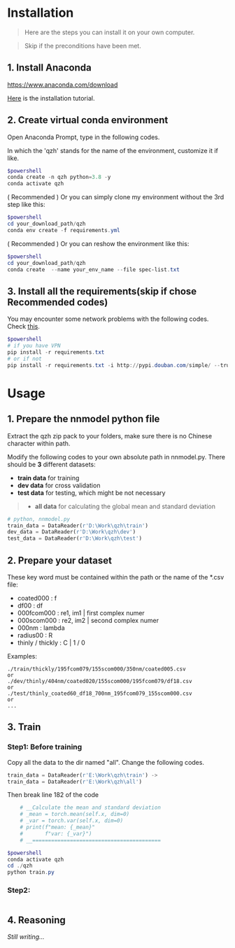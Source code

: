 # Installation

> Here are the steps you can install it on your own computer.

> Skip if the preconditions have been met.

## 1. Install Anaconda

<https://www.anaconda.com/download>

[Here](https://zhuanlan.zhihu.com/p/459601766) is the installation tutorial.

## 2. Create virtual conda environment

Open Anaconda Prompt, type in the following codes.

In which the 'qzh' stands for the name of the environment, customize it if like.

```powershell
$powershell
conda create -n qzh python=3.8 -y
conda activate qzh
```

( Recommended ) Or you can simply clone my environment without the 3rd step like this:

```powershell
$powershell
cd your_download_path/qzh
conda env create -f requirements.yml
```

( Recommended ) Or you can reshow the environment like this:

```powershell
$powershell
cd your_download_path/qzh
conda create  --name your_env_name --file spec-list.txt
```

## 3. Install all the requirements(skip if chose **Recommended** codes)

You may encounter some network problems with the following codes. Check [this](https://zhuanlan.zhihu.com/p/87123943).

```powershell
$powershell
# if you have VPN
pip install -r requirements.txt
# or if not
pip install -r requirements.txt -i http://pypi.douban.com/simple/ --trusted-host pypi.douban.com
```

# Usage

## 1. Prepare the nnmodel python file

Extract the qzh zip pack to your folders, make sure there is no Chinese character within path.

Modify the following codes to your own absolute path in nnmodel.py. There should be **3** different datasets:

- **train data** for training
- **dev data** for cross validation
- **test data** for testing, which might be not necessary
>- **all data** for calculating the global mean and standard deviation

```python
# python, nnmodel.py
train_data = DataReader(r'D:\Work\qzh\train')
dev_data = DataReader(r'D:\Work\qzh\dev')
test_data = DataReader(r'D:\Work\qzh\test')
```

## 2. Prepare your dataset

These key word must be contained within the path or the name of the *.csv file:

- coated000 : f
- df00 : df
- 000fcom000 : re1, im1 | first complex numer
- 000scom000 : re2, im2 | second complex numer
- 000nm : lambda
- radius00 : R
- thinly / thickly : C | 1 / 0

Examples:

```plaintext
./train/thickly/195fcom079/155scom000/350nm/coated005.csv
or
./dev/thinly/404nm/coated020/155scom000/195fcom079/df18.csv
or
./test/thinly_coated60_df18_700nm_195fcom079_155scom000.csv
or
...
```

## 3. Train
### Step1: Before training
Copy all the data to the dir named "all". Change the following codes.
```python
train_data = DataReader(r'E:\Work\qzh\train') ->
train_data = DataReader(r'E:\Work\qzh\all')
```
Then break line 182 of the code
```python
    # __Calculate the mean and standard deviation
    # _mean = torch.mean(self.x, dim=0)
    # _var = torch.var(self.x, dim=0)
    # print(f"mean: {_mean}"
    #       f"var: {_var}")
    # __=========================================
```
```powershell
$powershell
conda activate qzh
cd ./qzh
python train.py
```
### Step2: 
```python

```
## 4. Reasoning

*Still writing...*